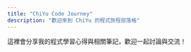 ```yaml
---
title: "ChiYu Code Journey"
description: "歡迎來到 ChiYu 的程式旅程部落格"
---
```


這裡會分享我的程式學習心得與相關筆記，歡迎一起討論與交流！
